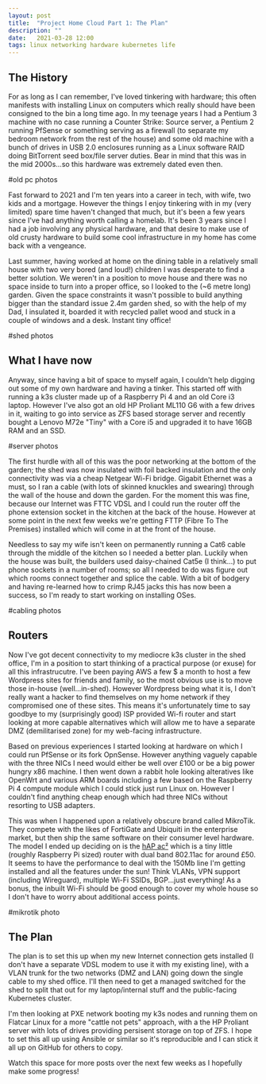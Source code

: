 ```yaml
---
layout: post
title:  "Project Home Cloud Part 1: The Plan"
description: ""
date:   2021-03-28 12:00
tags: linux networking hardware kubernetes life
---
```


## The History

For as long as I can remember, I've loved tinkering with hardware; this often manifests with installing Linux on computers which really should have been consigned to the bin a long time ago. In my teenage years I had a Pentium 3 machine with no case running a Counter Strike: Source server, a Pentium 2 running PfSense or something serving as a firewall (to separate my bedroom network from the rest of the house) and some old machine with a bunch of drives in USB 2.0 enclosures running as a Linux software RAID doing BitTorrent seed box/file server duties. Bear in mind that this was in the mid 2000s...so this hardware was extremely dated even then.

#old pc photos

Fast forward to 2021 and I'm ten years into a career in tech, with wife, two kids and a mortgage. However the things I enjoy tinkering with in my (very limited) spare time haven't changed that much, but it's been a few years since I've had anything worth calling a homelab. It's been 3 years since I had a job involving any physical hardware, and that desire to make use of old crusty hardware to build some cool infrastructure in my home has come back with a vengeance.

Last summer, having worked at home on the dining table in a relatively small house with two very bored (and loud!) children I was desperate to find a better solution. We weren't in a position to move house and there was no space inside to turn into a proper office, so  I looked to the (~6 metre long) garden. Given the space constraints it wasn't possible to build anything bigger than the standard issue 2.4m garden shed, so with the help of my Dad, I insulated it, boarded it with recycled pallet wood and stuck in a couple of windows and a desk. Instant tiny office!

#shed photos

## What I have now

Anyway, since having a bit of space to myself again, I couldn't help digging out some of my own hardware and having a tinker. This started off with running a k3s cluster made up of a Raspberry Pi 4 and an old Core i3 laptop. However I've also got an old HP Proliant ML110 G6 with a few drives in it, waiting to go into service as ZFS based storage server and recently bought a Lenovo M72e "Tiny" with a Core i5 and upgraded it to have 16GB RAM and an SSD.

#server photos

The first hurdle with all of this was the poor networking at the bottom of the garden; the shed was now insulated with foil backed insulation and the only connectivity was via a cheap Netgear Wi-Fi bridge. Gigabit Ethernet was a must, so I ran a cable (with lots of skinned knuckles and swearing) through the wall of the house and down the garden. For the moment this was fine, because our Internet was FTTC VDSL and I could run the router off the phone extension socket in the kitchen at the back of the house. However at some point in the next few weeks we're getting FTTP (Fibre To The Premises) installed which will come in at the front of the house.

Needless to say my wife isn't keen on permanently running a Cat6 cable through the middle of the kitchen so I needed a better plan. Luckily when the house was built, the builders used daisy-chained Cat5e (I think...) to put phone sockets in a number of rooms; so all I needed to do was figure out which rooms connect together and splice the cable. With a bit of bodgery and having re-learned how to crimp RJ45 jacks this has now been a success, so I'm ready to start working on installing OSes.

#cabling photos

## Routers

Now I've got decent connectivity to my mediocre k3s cluster in the shed office, I'm in a position to start thinking of a practical purpose (or exuse) for all this infrastrucutre. I've been paying AWS a few $ a month to host a few Wordpress sites for friends and family, so the most obvious use is to move those in-house (well...in-shed). However Wordpress being what it is, I don't really want a hacker to find themselves on my home network if they compromised one of these sites. This means it's unfortunately time to say goodbye to my (surprisingly good) ISP provided Wi-fi router and start looking at more capable alternatives which will allow me to have a separate DMZ (demilitarised zone) for my web-facing infrastructure.

Based on previous experiences I started looking at hardware on which I could run PfSense or its fork OpnSense. However anything vaguely capable with the three NICs I need would either be well over £100 or be a big power hungry x86 machine. I then went down a rabbit hole looking alteratives like OpenWrt and various ARM boards including a few based on the Raspberry Pi 4 compute module which I could stick just run Linux on. However I couldn't find anything cheap enough which had three NICs without resorting to USB adapters.

This was when I happened upon a relatively obscure brand called MikroTik. They compete with the likes of FortiGate and Ubiquiti in the enterprise market, but then ship the same software on their consumer level hardware. The model I ended up deciding on is the [hAP ac²](https://mikrotik.com/product/hap_ac2) which is a tiny little (roughly Raspberry Pi sized) router with dual band 802.11ac for around £50. It seems to have the performance to deal with the 150Mb line I'm getting installed and all the features under the sun! Think VLANs, VPN support (including Wireguard), multiple Wi-Fi SSIDs, BGP...just everything! As a bonus, the inbuilt Wi-Fi should be good enough to cover my whole house so I don't have to worry about additional access points.

#mikrotik photo

## The Plan

The plan is to set this up when my new Internet connection gets installed (I don't have a separate VDSL modem to use it with my existing line), with a VLAN trunk for the two networks (DMZ and LAN) going down the single cable to my shed office. I'll then need to get a managed switched for the shed to split that out for my laptop/internal stuff and the public-facing Kubernetes cluster.

I'm then looking at PXE network booting my k3s nodes and running them on Flatcar Linux for a more "cattle not pets" approach, with a the HP Proliant server with lots of drives providing persisent storage on top of ZFS. I hope to set this all up using Ansible or similar so it's reproducible and I can stick it all up on GitHub for others to copy.

Watch this space for more posts over the next few weeks as I hopefully make some progress!

